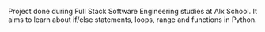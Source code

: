 Project done during Full Stack Software Engineering studies at Alx School. It aims to learn about if/else statements, loops, range and functions in Python.
